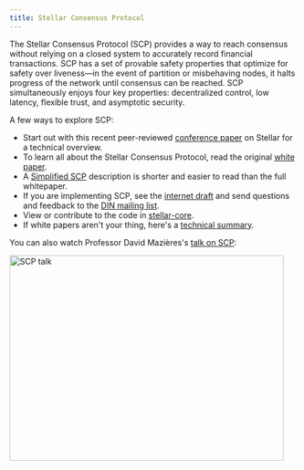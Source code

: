 ```yaml
---
title: Stellar Consensus Protocol
---
```


The Stellar Consensus Protocol (SCP) provides a way to reach consensus without relying on a closed system to accurately record financial transactions. SCP has a set of provable safety properties that optimize for safety over liveness—in the event of partition or misbehaving nodes, it halts progress of the network until consensus can be reached. SCP simultaneously enjoys four key properties: decentralized control, low latency, flexible trust, and asymptotic security.

A few ways to explore SCP:
* Start out with this recent peer-reviewed [conference paper](https://www.stellar.org/papers/fast-and-secure-global-payments-with-stellar.pdf) on Stellar for a technical overview.
* To learn all about the Stellar Consensus Protocol, read the original [white paper](https://www.stellar.org/papers/stellar-consensus-protocol.pdf). 
* A [Simplified SCP](http://www.scs.stanford.edu/~dm/blog/simplified-scp.html) description is shorter and easier to read than the full whitepaper.
* If you are implementing SCP, see the [internet draft](https://datatracker.ietf.org/doc/draft-mazieres-dinrg-scp/) and send questions and feedback to the [DIN mailing list](https://www.ietf.org/mailman/listinfo/Din).
* View or contribute to the code in [stellar-core](https://github.com/stellar/stellar-core).
* If white papers aren't your thing, here's a [technical summary](https://medium.com/a-stellar-journey/on-worldwide-consensus-359e9eb3e949). 

You can also watch Professor David Mazières's [talk on SCP](https://www.youtube.com/watch?v=vmwnhZmEZjc):

<a href="https://www.youtube.com/watch?v=vmwnhZmEZjc" target="_blank" rel="noopener noreferrer"><img src="https://i.ytimg.com/vi/vmwnhZmEZjc/hqdefault.jpg" alt="SCP talk" style="width: 480px; height: 360px" /></a>
